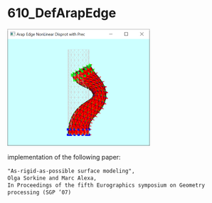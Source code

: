 # 610_DefArapEdge
![](thumbnail.png)

implementation of the following paper:

```
"As-rigid-as-possible surface modeling", 
Olga Sorkine and Marc Alexa,
In Proceedings of the fifth Eurographics symposium on Geometry processing (SGP ’07)
```

